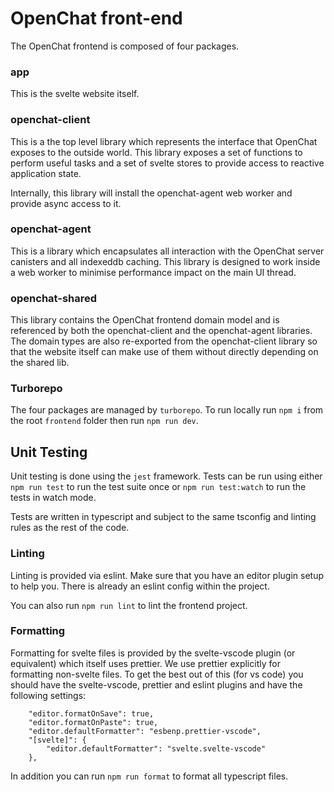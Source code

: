 # OpenChat front-end

The OpenChat frontend is composed of four packages.

### app

This is the svelte website itself.

### openchat-client

This is a the top level library which represents the interface that OpenChat exposes to the outside world. This library exposes a set of functions to perform useful tasks and a set of svelte stores to provide access to reactive application state.

Internally, this library will install the openchat-agent web worker and provide async access to it.

### openchat-agent

This is a library which encapsulates all interaction with the OpenChat server canisters and all indexeddb caching. This library is designed to work inside a web worker to minimise performance impact on the main UI thread.

### openchat-shared

This library contains the OpenChat frontend domain model and is referenced by both the openchat-client and the openchat-agent libraries. The domain types are also re-exported from the openchat-client library so that the website itself can make use of them without directly depending on the shared lib.

### Turborepo

The four packages are managed by `turborepo`. To run locally run `npm i` from the root `frontend` folder then run `npm run dev`.

## Unit Testing

Unit testing is done using the `jest` framework. Tests can be run using either `npm run test` to run the test suite once or `npm run test:watch` to run the tests in watch mode.

Tests are written in typescript and subject to the same tsconfig and linting rules as the rest of the code.

### Linting

Linting is provided via eslint. Make sure that you have an editor plugin setup to help you. There is already an eslint config within the project.

You can also run `npm run lint` to lint the frontend project.

### Formatting

Formatting for svelte files is provided by the svelte-vscode plugin (or equivalent) which itself uses prettier. We use prettier explicitly for formatting non-svelte files. To get the best out of this (for vs code) you should have the svelte-vscode, prettier and eslint plugins and have the following settings:

```
    "editor.formatOnSave": true,
    "editor.formatOnPaste": true,
    "editor.defaultFormatter": "esbenp.prettier-vscode",
    "[svelte]": {
        "editor.defaultFormatter": "svelte.svelte-vscode"
    },
```

In addition you can run `npm run format` to format all typescript files.
